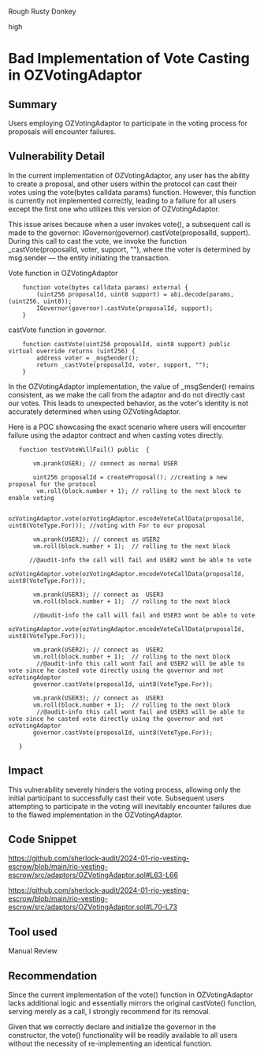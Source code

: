 Rough Rusty Donkey

high

# Bad Implementation of Vote Casting in OZVotingAdaptor

## Summary

Users employing OZVotingAdaptor to participate in the voting process for proposals will encounter failures.

## Vulnerability Detail

In the current implementation of OZVotingAdaptor, any user has the ability to create a proposal, and other users within the protocol can cast their votes using the vote(bytes calldata params) function. However, this function is currently not implemented correctly, leading to a failure for all users except the first one who utilizes this version of OZVotingAdaptor.

This issue arises because when a user invokes vote(), a subsequent call is made to the governor: IGovernor(governor).castVote(proposalId, support). During this call to cast the vote, we invoke the function _castVote(proposalId, voter, support, ""), where the voter is determined by msg.sender — the entity initiating the transaction.
    
Vote function in OZVotingAdaptor
```solidity
    function vote(bytes calldata params) external {
        (uint256 proposalId, uint8 support) = abi.decode(params, (uint256, uint8));
        IGovernor(governor).castVote(proposalId, support);
    }
```
castVote function in governor.
```solidity
    function castVote(uint256 proposalId, uint8 support) public virtual override returns (uint256) {
        address voter = _msgSender();
        return _castVote(proposalId, voter, support, "");
    }
```

In the OZVotingAdaptor implementation, the value of _msgSender() remains consistent, as we make the call from the adaptor and do not directly cast our votes. This leads to unexpected behavior, as the voter's identity is not accurately determined when using OZVotingAdaptor.

Here is a POC showcasing the exact scenario where users will encounter failure using the adaptor contract and when casting votes directly.


 ```solidity
    function testVoteWillFail() public  {
  
        vm.prank(USER); // connect as normal USER 

        uint256 proposalId = createProposal(); //creating a new proposal for the protocol
         vm.roll(block.number + 1); // rolling to the next block to enable voting

         ozVotingAdaptor.vote(ozVotingAdaptor.encodeVoteCallData(proposalId, uint8(VoteType.For))); //voting with For to our proposal

        vm.prank(USER2); // connect as USER2 
        vm.roll(block.number + 1);  // rolling to the next block 

       //@audit-info the call will fail and USER2 wont be able to vote
        ozVotingAdaptor.vote(ozVotingAdaptor.encodeVoteCallData(proposalId, uint8(VoteType.For)));
       
        vm.prank(USER3); // connect as  USER3 
        vm.roll(block.number + 1);  // rolling to the next block 

        //@audit-info the call will fail and USER3 wont be able to vote
        ozVotingAdaptor.vote(ozVotingAdaptor.encodeVoteCallData(proposalId, uint8(VoteType.For)));
        
        vm.prank(USER2); // connect as  USER2 
        vm.roll(block.number + 1);  // rolling to the next block 
         //@audit-info this call wont fail and USER2 will be able to vote since he casted vote directly using the governor and not ozVotingAdaptor
        governor.castVote(proposalId, uint8(VoteType.For));

        vm.prank(USER3); // connect as  USER3 
        vm.roll(block.number + 1);  // rolling to the next block 
         //@audit-info this call wont fail and USER3 will be able to vote since he casted vote directly using the governor and not ozVotingAdaptor
        governor.castVote(proposalId, uint8(VoteType.For));
         
    }
```


## Impact

This vulnerability severely hinders the voting process, allowing only the initial participant to successfully cast their vote. Subsequent users attempting to participate in the voting will inevitably encounter failures due to the flawed implementation in the OZVotingAdaptor. 


## Code Snippet

https://github.com/sherlock-audit/2024-01-rio-vesting-escrow/blob/main/rio-vesting-escrow/src/adaptors/OZVotingAdaptor.sol#L63-L66

https://github.com/sherlock-audit/2024-01-rio-vesting-escrow/blob/main/rio-vesting-escrow/src/adaptors/OZVotingAdaptor.sol#L70-L73

## Tool used

Manual Review

## Recommendation

Since the current implementation of the vote() function in OZVotingAdaptor lacks additional logic and essentially mirrors the original castVote() function, serving merely as a call, I strongly recommend for its removal.

Given that we correctly declare and initialize the governor in the constructor, the vote() functionality will be readily available to all users without the necessity of re-implementing an identical function.


